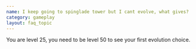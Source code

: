 ```yaml
---
name: I keep going to spinglade tower but I cant evolve, what gives?
category: gameplay
layout: faq_topic
---
```

You are level 25, you need to be level 50 to see your first evolution choice.